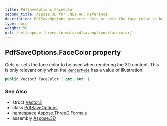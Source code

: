 ```yaml
---
title: PdfSaveOptions.FaceColor
second_title: Aspose.3D for .NET API Reference
description: PdfSaveOptions property. Gets or sets the face color to be used when rendering the 3D content. This is only relevant only when the RenderMode has a value of Illustration
type: docs
weight: 50
url: /net/aspose.threed.formats/pdfsaveoptions/facecolor/
---
```

## PdfSaveOptions.FaceColor property

Gets or sets the face color to be used when rendering the 3D content. This is only relevant only when the [`RenderMode`](../rendermode/) has a value of Illustration.

```csharp
public Vector3 FaceColor { get; set; }
```

### See Also

* struct [Vector3](../../../aspose.threed.utilities/vector3/)
* class [PdfSaveOptions](../)
* namespace [Aspose.ThreeD.Formats](../../pdfsaveoptions/)
* assembly [Aspose.3D](../../../)


